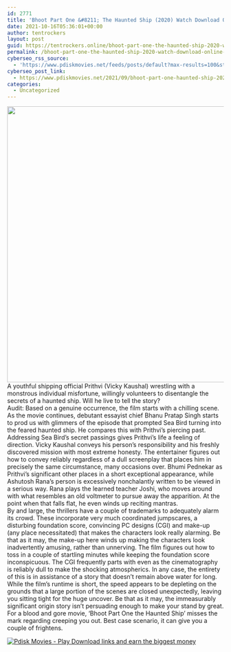 ```yaml
---
id: 2771
title: 'Bhoot Part One &#8211; The Haunted Ship (2020) Watch Download Online pdisk Movie'
date: 2021-10-16T05:36:01+00:00
author: tentrockers
layout: post
guid: https://tentrockers.online/bhoot-part-one-the-haunted-ship-2020-watch-download-online-pdisk-movie/
permalink: /bhoot-part-one-the-haunted-ship-2020-watch-download-online-pdisk-movie/
cyberseo_rss_source:
  - 'https://www.pdiskmovies.net/feeds/posts/default?max-results=100&start-index=601'
cyberseo_post_link:
  - https://www.pdiskmovies.net/2021/09/bhoot-part-one-haunted-ship-2020-watch.html
categories:
  - Uncategorized
---
```

<div class="separator">
  <a href="https://1.bp.blogspot.com/-UcXg4kLyoZo/YTif3pm0tWI/AAAAAAAAAxM/bFZjktmoA5ICMTi_H4eW7FRceyCuePSyACLcBGAsYHQ/s1000/Bhoot%2BPart%2BOne%2B-%2BThe%2BHaunted%2BShip%2B%25282020%2529%2BWatch%2BDownload%2BOnline%2Bpdisk%2BMovie.jpg" imageanchor="1"><img loading="lazy" border="0" data-original-height="1000" data-original-width="1000" height="640" src="https://1.bp.blogspot.com/-UcXg4kLyoZo/YTif3pm0tWI/AAAAAAAAAxM/bFZjktmoA5ICMTi_H4eW7FRceyCuePSyACLcBGAsYHQ/w640-h640/Bhoot%2BPart%2BOne%2B-%2BThe%2BHaunted%2BShip%2B%25282020%2529%2BWatch%2BDownload%2BOnline%2Bpdisk%2BMovie.jpg" width="640" /></a>
</div>



<div>
  <div>
    <span>A youthful shipping official Prithvi (Vicky Kaushal) wrestling with a monstrous individual misfortune, willingly volunteers to disentangle the secrets of a haunted ship. Will he live to tell the story?&nbsp;</span>
  </div>
  
  <div>
    <span>Audit: Based on a genuine occurrence, the film starts with a chilling scene. As the movie continues, debutant essayist chief Bhanu Pratap Singh starts to prod us with glimmers of the episode that prompted Sea Bird turning into the feared haunted ship. He compares this with Prithvi&#8217;s piercing past. Addressing Sea Bird&#8217;s secret passings gives Prithvi&#8217;s life a feeling of direction. Vicky Kaushal conveys his person&#8217;s responsibility and his freshly discovered mission with most extreme honesty. The entertainer figures out how to convey reliably regardless of a dull screenplay that places him in precisely the same circumstance, many occasions over. Bhumi Pednekar as Prithvi&#8217;s significant other places in a short exceptional appearance, while Ashutosh Rana&#8217;s person is excessively nonchalantly written to be viewed in a serious way. Rana plays the learned teacher Joshi, who moves around with what resembles an old voltmeter to pursue away the apparition. At the point when that falls flat, he even winds up reciting mantras.&nbsp;</span>
  </div>
  
  <div>
    <span>By and large, the thrillers have a couple of trademarks to adequately alarm its crowd. These incorporate very much coordinated jumpscares, a disturbing foundation score, convincing PC designs (CGI) and make-up (any place necessitated) that makes the characters look really alarming. Be that as it may, the make-up here winds up making the characters look inadvertently amusing, rather than unnerving. The film figures out how to toss in a couple of startling minutes while keeping the foundation score inconspicuous. The CGI frequently parts with even as the cinematography is reliably dull to make the shocking atmospherics. In any case, the entirety of this is in assistance of a story that doesn&#8217;t remain above water for long.&nbsp;</span>
  </div>
  
  <div>
    <span>While the film&#8217;s runtime is short, the speed appears to be depleting on the grounds that a large portion of the scenes are closed unexpectedly, leaving you sitting tight for the huge uncover. Be that as it may, the immeasurably significant origin story isn&#8217;t persuading enough to make your stand by great. For a blood and gore movie, &#8216;Bhoot Part One the Haunted Ship&#8217; misses the mark regarding creeping you out. Best case scenario, it can give you a couple of frightens.</span>
  </div>
</div>

[![](https://1.bp.blogspot.com/-KJZYdQTn3nw/YS8VdIdXMyI/AAAAAAAAaw4/BR8dsGkpxw0T8C_4G4ALfMA7cP79KN3kwCLcBGAsYHQ/w400-h58/play_download_buttuons-removebg-preview.png "Pdisk Movies - Play Download links and earn the biggest money")](https://kofilink.com/1/bnYyajZkMDAwNWNn?dn=1)
